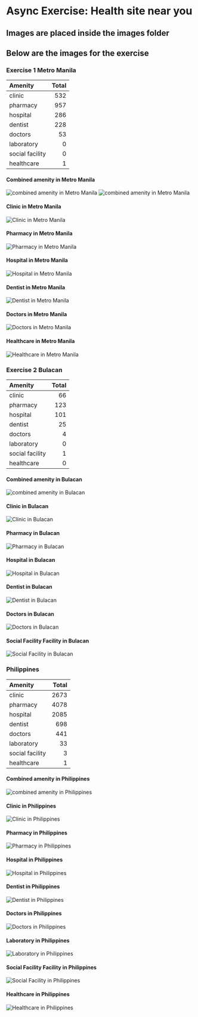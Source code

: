 # Async Exercise: Health site near you
## Images are placed inside the images folder
## Below are the images for the exercise
### Exercise 1 **Metro Manila**
| Amenity       | Total         |
| :------------ |--------------:|
| clinic |532|
| pharmacy |957|
| hospital |286|
| dentist |228|
| doctors |53|
| laboratory |0|
| social facility |0|
| healthcare |1|

#### Combined amenity in Metro Manila
![combined amenity in Metro Manila](https://github.com/Tenshin17/DATASCI/blob/Geospatial/images/MM/Comb_MM_Maps.png)
![combined amenity in Metro Manila](/images/MM/Comb_MM_Maps.png)


#### Clinic in Metro Manila
![Clinic in Metro Manila](https://github.com/Tenshin17/DATASCI/blob/Geospatial/images/MM/Clinic_MM.png)

#### Pharmacy in Metro Manila
![Pharmacy in Metro Manila](https://github.com/Tenshin17/DATASCI/blob/Geospatial/images/MM/Pharmacy_MM.png)

#### Hospital in Metro Manila
![Hospital in Metro Manila](https://github.com/Tenshin17/DATASCI/blob/Geospatial/images/MM/Hospital_MM.png)

#### Dentist in Metro Manila
![Dentist in Metro Manila](https://github.com/Tenshin17/DATASCI/blob/Geospatial/images/MM/Dentist_MM.png)

#### Doctors in Metro Manila
![Doctors in Metro Manila](https://github.com/Tenshin17/DATASCI/blob/Geospatial/images/MM/Doctor_MM.png)

#### Healthcare in Metro Manila
![Healthcare in Metro Manila](https://github.com/Tenshin17/DATASCI/blob/Geospatial/images/MM/Hospital_MM.png)

### Exercise 2 **Bulacan**
| Amenity       | Total         |
| :------------ |--------------:|
| clinic |66|
| pharmacy |123|
| hospital |101|
| dentist |25|
| doctors |4|
| laboratory |0|
| social facility |1|
| healthcare |0|

#### Combined amenity in Bulacan
![combined amenity in Bulacan](https://github.com/Tenshin17/DATASCI/blob/Geospatial/images/BUL/Comb_BUL_Maps.png)

#### Clinic in Bulacan
![Clinic in Bulacan](https://github.com/Tenshin17/DATASCI/blob/Geospatial/images/BUL/Clinic_BUL.png)

#### Pharmacy in Bulacan
![Pharmacy in Bulacan](https://github.com/Tenshin17/DATASCI/blob/Geospatial/images/BUL/Pharmacy_BUL.png)

#### Hospital in Bulacan
![Hospital in Bulacan](https://github.com/Tenshin17/DATASCI/blob/Geospatial/images/BUL/Hospital_BUL.png)

#### Dentist in Bulacan
![Dentist in Bulacan](https://github.com/Tenshin17/DATASCI/blob/Geospatial/images/BUL/Dentist_BUL.png)

#### Doctors in Bulacan
![Doctors in Bulacan](https://github.com/Tenshin17/DATASCI/blob/Geospatial/images/BUL/Doctor_BUL.png)

#### Social Facility Facility in Bulacan
![Social Facility in Bulacan](https://github.com/Tenshin17/DATASCI/blob/Geospatial/images/BUL/SF_BUL.png)

### Philippines
| Amenity       | Total         |
| :------------ |--------------:|
| clinic |2673|
| pharmacy |4078|
| hospital |2085|
| dentist |698|
| doctors |441|
| laboratory |33|
| social facility |3|
| healthcare |1|

#### Combined amenity in Philippines
![combined amenity in Philippines](https://github.com/Tenshin17/DATASCI/blob/Geospatial/images/PH/Comb_PH_Maps.png)

#### Clinic in Philippines
![Clinic in Philippines](https://github.com/Tenshin17/DATASCI/blob/Geospatial/images/PH/Clinic_PH.png)

#### Pharmacy in Philippines
![Pharmacy in Philippines](https://github.com/Tenshin17/DATASCI/blob/Geospatial/images/PH/Pharmacy_PH.png)

#### Hospital in Philippines
![Hospital in Philippines](https://github.com/Tenshin17/DATASCI/blob/Geospatial/images/PH/Hospital_PH.png)

#### Dentist in Philippines
![Dentist in Philippines](https://github.com/Tenshin17/DATASCI/blob/Geospatial/images/PH/Dentist_PH.png)

#### Doctors in Philippines
![Doctors in Philippines](https://github.com/Tenshin17/DATASCI/blob/Geospatial/images/PH/Doctor_PH.png)

#### Laboratory in Philippines
![Laboratory in Philippines](https://github.com/Tenshin17/DATASCI/blob/Geospatial/images/PH/Lab_PH.png)

#### Social Facility Facility in Philippines
![Social Facility in Philippines](https://github.com/Tenshin17/DATASCI/blob/Geospatial/images/PH/SF_PH.png)

#### Healthcare in Philippines
![Healthcare in Philippines](https://github.com/Tenshin17/DATASCI/blob/Geospatial/images/PH/Healthcare_PH.png)
